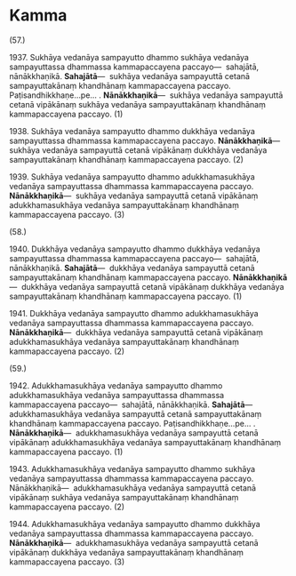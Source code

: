 # Kamma

(57.)

1937\. Sukhāya vedanāya sampayutto dhammo sukhāya vedanāya sampayuttassa dhammassa kammapaccayena paccayo—  sahajātā, nānākkhaṇikā. **Sahajātā**—  sukhāya vedanāya sampayuttā cetanā sampayuttakānaṃ khandhānaṃ kammapaccayena paccayo. Paṭisandhikkhaṇe…pe… . **Nānākkhaṇikā**—  sukhāya vedanāya sampayuttā cetanā vipākānaṃ sukhāya vedanāya sampayuttakānaṃ khandhānaṃ kammapaccayena paccayo. (1)

1938\. Sukhāya vedanāya sampayutto dhammo dukkhāya vedanāya sampayuttassa dhammassa kammapaccayena paccayo. **Nānākkhaṇikā**—  sukhāya vedanāya sampayuttā cetanā vipākānaṃ dukkhāya vedanāya sampayuttakānaṃ khandhānaṃ kammapaccayena paccayo. (2)

1939\. Sukhāya vedanāya sampayutto dhammo adukkhamasukhāya vedanāya sampayuttassa dhammassa kammapaccayena paccayo. **Nānākkhaṇikā**—  sukhāya vedanāya sampayuttā cetanā vipākānaṃ adukkhamasukhāya vedanāya sampayuttakānaṃ khandhānaṃ kammapaccayena paccayo. (3)

(58.)

1940\. Dukkhāya vedanāya sampayutto dhammo dukkhāya vedanāya sampayuttassa dhammassa kammapaccayena paccayo—  sahajātā, nānākkhaṇikā. **Sahajātā**—  dukkhāya vedanāya sampayuttā cetanā sampayuttakānaṃ khandhānaṃ kammapaccayena paccayo. **Nānākkhaṇikā**—  dukkhāya vedanāya sampayuttā cetanā vipākānaṃ dukkhāya vedanāya sampayuttakānaṃ khandhānaṃ kammapaccayena paccayo. (1)

1941\. Dukkhāya vedanāya sampayutto dhammo adukkhamasukhāya vedanāya sampayuttassa dhammassa kammapaccayena paccayo. **Nānākkhaṇikā**—  dukkhāya vedanāya sampayuttā cetanā vipākānaṃ adukkhamasukhāya vedanāya sampayuttakānaṃ khandhānaṃ kammapaccayena paccayo. (2)

(59.)

1942\. Adukkhamasukhāya vedanāya sampayutto dhammo adukkhamasukhāya vedanāya sampayuttassa dhammassa kammapaccayena paccayo—  sahajātā, nānākkhaṇikā. **Sahajātā**—  adukkhamasukhāya vedanāya sampayuttā cetanā sampayuttakānaṃ khandhānaṃ kammapaccayena paccayo. Paṭisandhikkhaṇe…pe… . **Nānākkhaṇikā**—  adukkhamasukhāya vedanāya sampayuttā cetanā vipākānaṃ adukkhamasukhāya vedanāya sampayuttakānaṃ khandhānaṃ kammapaccayena paccayo. (1)

1943\. Adukkhamasukhāya vedanāya sampayutto dhammo sukhāya vedanāya sampayuttassa dhammassa kammapaccayena paccayo. Nānākkhaṇikā—  adukkhamasukhāya vedanāya sampayuttā cetanā vipākānaṃ sukhāya vedanāya sampayuttakānaṃ khandhānaṃ kammapaccayena paccayo. (2)

1944\. Adukkhamasukhāya vedanāya sampayutto dhammo dukkhāya vedanāya sampayuttassa dhammassa kammapaccayena paccayo. **Nānākkhaṇikā**—  adukkhamasukhāya vedanāya sampayuttā cetanā vipākānaṃ dukkhāya vedanāya sampayuttakānaṃ khandhānaṃ kammapaccayena paccayo. (3)
